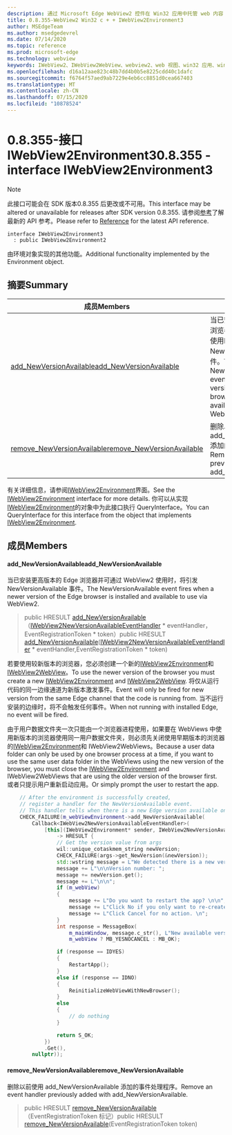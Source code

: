 ```yaml
---
description: 通过 Microsoft Edge WebView2 控件在 Win32 应用中托管 web 内容
title: 0.8.355-WebView2 Win32 c + + IWebView2Environment3
author: MSEdgeTeam
ms.author: msedgedevrel
ms.date: 07/14/2020
ms.topic: reference
ms.prod: microsoft-edge
ms.technology: webview
keywords: IWebView2、IWebView2WebView、webview2、web 视图、win32 应用、win32、edge
ms.openlocfilehash: d16a12aae823c48b7dd4b0b5e8225cdd40c1dafc
ms.sourcegitcommit: f6764f57aed9ab7229e4eb6cc8851d0cea667403
ms.translationtype: MT
ms.contentlocale: zh-CN
ms.lasthandoff: 07/15/2020
ms.locfileid: "10878524"
---
```

# <span data-ttu-id="4a790-104">0.8.355-接口 IWebView2Environment3</span><span class="sxs-lookup"><span data-stu-id="4a790-104">0.8.355 - interface IWebView2Environment3</span></span> 

> [!NOTE]
> <span data-ttu-id="4a790-105">此接口可能会在 SDK 版本0.8.355 后更改或不可用。</span><span class="sxs-lookup"><span data-stu-id="4a790-105">This interface may be altered or unavailable for releases after SDK version 0.8.355.</span></span> <span data-ttu-id="4a790-106">请参阅[参考](../../../webview2-api-reference.md)了解最新的 API 参考。</span><span class="sxs-lookup"><span data-stu-id="4a790-106">Please refer to [Reference](../../../webview2-api-reference.md) for the latest API reference.</span></span>

```
interface IWebView2Environment3
  : public IWebView2Environment2
```

<span data-ttu-id="4a790-107">由环境对象实现的其他功能。</span><span class="sxs-lookup"><span data-stu-id="4a790-107">Additional functionality implemented by the Environment object.</span></span>

## <span data-ttu-id="4a790-108">摘要</span><span class="sxs-lookup"><span data-stu-id="4a790-108">Summary</span></span>

 <span data-ttu-id="4a790-109">成员</span><span class="sxs-lookup"><span data-stu-id="4a790-109">Members</span></span>                        | <span data-ttu-id="4a790-110">描述</span><span class="sxs-lookup"><span data-stu-id="4a790-110">Descriptions</span></span>
--------------------------------|---------------------------------------------
[<span data-ttu-id="4a790-111">add_NewVersionAvailable</span><span class="sxs-lookup"><span data-stu-id="4a790-111">add_NewVersionAvailable</span></span>](#add_newversionavailable) | <span data-ttu-id="4a790-112">当已安装更高版本的 Edge 浏览器并可通过 WebView2 使用时，将引发 NewVersionAvailable 事件。</span><span class="sxs-lookup"><span data-stu-id="4a790-112">The NewVersionAvailable event fires when a newer version of the Edge browser is installed and available to use via WebView2.</span></span>
[<span data-ttu-id="4a790-113">remove_NewVersionAvailable</span><span class="sxs-lookup"><span data-stu-id="4a790-113">remove_NewVersionAvailable</span></span>](#remove_newversionavailable) | <span data-ttu-id="4a790-114">删除以前使用 add_NewVersionAvailable 添加的事件处理程序。</span><span class="sxs-lookup"><span data-stu-id="4a790-114">Remove an event handler previously added with add_NewVersionAvailable.</span></span>

<span data-ttu-id="4a790-115">有关详细信息，请参阅[IWebView2Environment](IWebView2Environment.md)界面。</span><span class="sxs-lookup"><span data-stu-id="4a790-115">See the [IWebView2Environment](IWebView2Environment.md) interface for more details.</span></span> <span data-ttu-id="4a790-116">你可以从实现[IWebView2Environment](IWebView2Environment.md)的对象中为此接口执行 QueryInterface。</span><span class="sxs-lookup"><span data-stu-id="4a790-116">You can QueryInterface for this interface from the object that implements [IWebView2Environment](IWebView2Environment.md).</span></span>

## <span data-ttu-id="4a790-117">成员</span><span class="sxs-lookup"><span data-stu-id="4a790-117">Members</span></span>

#### <span data-ttu-id="4a790-118">add_NewVersionAvailable</span><span class="sxs-lookup"><span data-stu-id="4a790-118">add_NewVersionAvailable</span></span> 

<span data-ttu-id="4a790-119">当已安装更高版本的 Edge 浏览器并可通过 WebView2 使用时，将引发 NewVersionAvailable 事件。</span><span class="sxs-lookup"><span data-stu-id="4a790-119">The NewVersionAvailable event fires when a newer version of the Edge browser is installed and available to use via WebView2.</span></span>

> <span data-ttu-id="4a790-120">public HRESULT [add_NewVersionAvailable](#add_newversionavailable)（[IWebView2NewVersionAvailableEventHandler](IWebView2NewVersionAvailableEventHandler.md) \* eventHandler，EventRegistrationToken \* token）</span><span class="sxs-lookup"><span data-stu-id="4a790-120">public HRESULT [add_NewVersionAvailable](#add_newversionavailable)([IWebView2NewVersionAvailableEventHandler](IWebView2NewVersionAvailableEventHandler.md) \* eventHandler,EventRegistrationToken \* token)</span></span>

<span data-ttu-id="4a790-121">若要使用较新版本的浏览器，您必须创建一个新的[IWebView2Environment](IWebView2Environment.md)和[IWebView2WebView](IWebView2WebView.md)。</span><span class="sxs-lookup"><span data-stu-id="4a790-121">To use the newer version of the browser you must create a new [IWebView2Environment](IWebView2Environment.md) and [IWebView2WebView](IWebView2WebView.md).</span></span> <span data-ttu-id="4a790-122">将仅从运行代码的同一边缘通道为新版本激发事件。</span><span class="sxs-lookup"><span data-stu-id="4a790-122">Event will only be fired for new version from the same Edge channel that the code is running from.</span></span> <span data-ttu-id="4a790-123">当不运行安装的边缘时，将不会触发任何事件。</span><span class="sxs-lookup"><span data-stu-id="4a790-123">When not running with installed Edge, no event will be fired.</span></span>

<span data-ttu-id="4a790-124">由于用户数据文件夹一次只能由一个浏览器进程使用，如果要在 WebViews 中使用新版本的浏览器使用同一用户数据文件夹，则必须先关闭使用早期版本的浏览器的[IWebView2Environment](IWebView2Environment.md)和 IWebView2WebViews。</span><span class="sxs-lookup"><span data-stu-id="4a790-124">Because a user data folder can only be used by one browser process at a time, if you want to use the same user data folder in the WebViews using the new version of the browser, you must close the [IWebView2Environment](IWebView2Environment.md) and IWebView2WebViews that are using the older version of the browser first.</span></span> <span data-ttu-id="4a790-125">或者只提示用户重新启动应用。</span><span class="sxs-lookup"><span data-stu-id="4a790-125">Or simply prompt the user to restart the app.</span></span>

```cpp
    // After the environment is successfully created,
    // register a handler for the NewVersionAvailable event.
    // This handler tells when there is a new Edge version available on the machine.
    CHECK_FAILURE(m_webViewEnvironment->add_NewVersionAvailable(
        Callback<IWebView2NewVersionAvailableEventHandler>(
            [this](IWebView2Environment* sender, IWebView2NewVersionAvailableEventArgs* args)
                -> HRESULT {
                // Get the version value from args
                wil::unique_cotaskmem_string newVersion;
                CHECK_FAILURE(args->get_NewVersion(&newVersion));
                std::wstring message = L"We detected there is a new version for the browser.";
                message += L"\n\nVersion number: ";
                message += newVersion.get();
                message += L"\n\n";
                if (m_webView)
                {
                    message += L"Do you want to restart the app? \n\n";
                    message += L"Click No if you only want to re-create the webviews. \n";
                    message += L"Click Cancel for no action. \n";
                }
                int response = MessageBox(
                    m_mainWindow, message.c_str(), L"New available version",
                    m_webView ? MB_YESNOCANCEL : MB_OK);

                if (response == IDYES)
                {
                    RestartApp();
                }
                else if (response == IDNO)
                {
                    ReinitializeWebViewWithNewBrowser();
                }
                else
                {
                    // do nothing
                }

                return S_OK;
            })
            .Get(),
        nullptr));
```

#### <span data-ttu-id="4a790-126">remove_NewVersionAvailable</span><span class="sxs-lookup"><span data-stu-id="4a790-126">remove_NewVersionAvailable</span></span> 

<span data-ttu-id="4a790-127">删除以前使用 add_NewVersionAvailable 添加的事件处理程序。</span><span class="sxs-lookup"><span data-stu-id="4a790-127">Remove an event handler previously added with add_NewVersionAvailable.</span></span>

> <span data-ttu-id="4a790-128">public HRESULT [remove_NewVersionAvailable](#remove_newversionavailable)（EventRegistrationToken 标记）</span><span class="sxs-lookup"><span data-stu-id="4a790-128">public HRESULT [remove_NewVersionAvailable](#remove_newversionavailable)(EventRegistrationToken token)</span></span>

